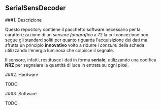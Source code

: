 ## SerialSensDecoder

###1. Descrizione

Questo repository contiene il pacchetto software necessario per la caratterizzazione di un _sensore fotografico_ a 72 la cui concezione non segue gli standard soliti per quanto riguarda l'acquisizione dei dati ma sfrutta un principio **innovativo** volto a ridurre i *consumi* della scheda utilizzando l'energia luminosa che colpisce il segnale.

Il sensore, infatti, restitusce i dati in forma **seriale**, utilizzando una codifica **NRZ** per segnalare la quantità di luce in entrata su ogni pixel.

###2. Hardware

TODO

###3. Software

TODO
